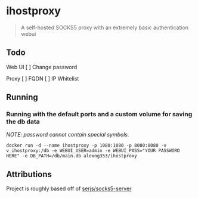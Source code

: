 # ihostproxy

> A self-hosted SOCKS5 proxy with an extremely basic authentication webui

## Todo

Web UI
[ ] Change password

Proxy
[ ] FQDN
[ ] IP Whitelist

## Running

### Running with the default ports and a custom volume for saving the db data

_NOTE: password cannot contain special symbols._

```
docker run -d --name ihostproxy -p 1080:1080 -p 8080:8080 -v v_ihostproxy:/db -e WEBUI_USER=admin -e WEBUI_PASS="YOUR PASSWORD HERE" -e DB_PATH=/db/main.db alexng353/ihostproxy
```

## Attributions

Project is roughly based off of [serjs/socks5-server](https://github.com/serjs/socks5-server)

